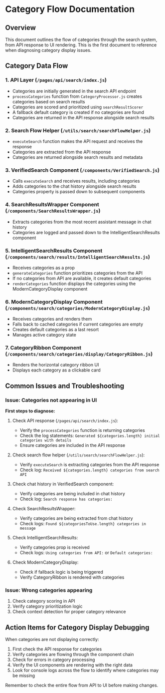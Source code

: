 # Category Flow Documentation

## Overview
This document outlines the flow of categories through the search system, from API response to UI rendering. This is the first document to reference when diagnosing category display issues.

## Category Data Flow

### 1. API Layer (`/pages/api/search/index.js`)
- Categories are initially generated in the search API endpoint
- `processCategories` function from `CategoryProcessor.js` creates categories based on search results
- Categories are scored and prioritized using `searchResultScorer`
- A fallback default category is created if no categories are found
- Categories are returned in the API response alongside search results

### 2. Search Flow Helper (`/utils/search/searchFlowHelper.js`)
- `executeSearch` function makes the API request and receives the response
- Categories are extracted from the API response
- Categories are returned alongside search results and metadata

### 3. VerifiedSearch Component (`/components/VerifiedSearch.js`)
- Calls `executeSearch` and receives results, including categories
- Adds categories to the chat history alongside search results
- Categories property is passed down to subsequent components

### 4. SearchResultsWrapper Component (`/components/SearchResultsWrapper.js`)
- Extracts categories from the most recent assistant message in chat history
- Categories are logged and passed down to the IntelligentSearchResults component

### 5. IntelligentSearchResults Component (`/components/search/results/IntelligentSearchResults.js`)
- Receives categories as a prop
- `generateCategories` function prioritizes categories from the API
- If no categories from API are available, it creates default categories
- `renderCategories` function displays the categories using the ModernCategoryDisplay component

### 6. ModernCategoryDisplay Component (`/components/search/categories/ModernCategoryDisplay.js`)
- Receives categories and renders them
- Falls back to cached categories if current categories are empty
- Creates default categories as a last resort
- Manages active category state

### 7. CategoryRibbon Component (`/components/search/categories/display/CategoryRibbon.js`)
- Renders the horizontal category ribbon UI
- Displays each category as a clickable card

## Common Issues and Troubleshooting

### Issue: Categories not appearing in UI
**First steps to diagnose:**

1. Check API response (`/pages/api/search/index.js`):
   - Verify the `processCategories` function is returning categories
   - Check the log statements: `Generated ${categories.length} initial categories with details`
   - Ensure categories are included in the API response

2. Check search flow helper (`/utils/search/searchFlowHelper.js`):
   - Verify `executeSearch` is extracting categories from the API response
   - Check log: `Received ${categories.length} categories from search API`

3. Check chat history in VerifiedSearch component:
   - Verify categories are being included in chat history
   - Check log: `Search response has categories:`

4. Check SearchResultsWrapper:
   - Verify categories are being extracted from chat history
   - Check logs: `Found ${categoriesToUse.length} categories in message`

5. Check IntelligentSearchResults:
   - Verify categories prop is received 
   - Check logs: `Using categories from API:` or `Default categories:`

6. Check ModernCategoryDisplay:
   - Check if fallback logic is being triggered
   - Verify CategoryRibbon is rendered with categories

### Issue: Wrong categories appearing
1. Check category scoring in API
2. Verify category prioritization logic
3. Check context detection for proper category relevance

## Action Items for Category Display Debugging

When categories are not displaying correctly:

1. First check the API response for categories
2. Verify categories are flowing through the component chain
3. Check for errors in category processing
4. Verify the UI components are rendering with the right data
5. Look for console logs across the flow to identify where categories may be missing

Remember to check the entire flow from API to UI before making changes.
